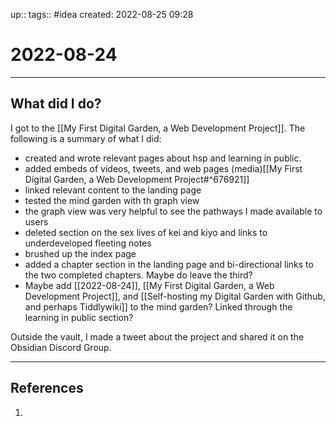 up::
tags:: #idea
created: 2022-08-25 09:28
# 2022-08-24

---

## What did I do?
I got to the [[My First Digital Garden, a Web Development Project]]. The following is a summary of what I did:
- created and wrote relevant pages about hsp and learning in public.
- added embeds of videos, tweets, and web pages (media)[[My First Digital Garden, a Web Development Project#^676921]]
- linked relevant content to the landing page
- tested the mind garden with th graph view
- the graph view was very helpful to see the pathways I made available to users
- deleted section on the sex lives of kei and kiyo and links to underdeveloped fleeting notes
- brushed up the index page
- added a chapter section in the landing page and bi-directional links to the two completed chapters. Maybe do leave the third?
- Maybe add [[2022-08-24]], [[My First Digital Garden, a Web Development Project]], and [[Self-hosting my Digital Garden with Github, and perhaps Tiddlywiki]] to the mind garden? Linked through the learning in public section?

Outside the vault, I made a tweet about the project and shared it on the Obsidian Discord Group.


---

## References
1. 